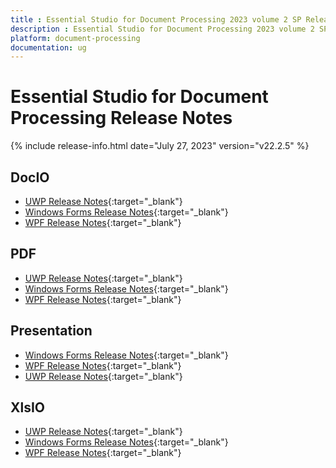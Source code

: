 ```yaml
---
title : Essential Studio for Document Processing 2023 volume 2 SP Release Release Notes  
description : Essential Studio for Document Processing 2023 volume 2 SP Release Release Notes  
platform: document-processing
documentation: ug
---
```


# Essential Studio for Document Processing  Release Notes  

{% include release-info.html date="July 27, 2023" version="v22.2.5" %} 

## DocIO

* [UWP Release Notes](/uwp/release-notes/v22.2.5#docio){:target="_blank"}
* [Windows Forms Release Notes](/windowsforms/release-notes/v22.2.5#docio){:target="_blank"}
* [WPF Release Notes](/wpf/release-notes/v22.2.5#docio){:target="_blank"}


## PDF

* [UWP Release Notes](/uwp/release-notes/v22.2.5#pdf){:target="_blank"}
* [Windows Forms Release Notes](/windowsforms/release-notes/v22.2.5#pdf){:target="_blank"}
* [WPF Release Notes](/wpf/release-notes/v22.2.5#pdf){:target="_blank"}


## Presentation

* [Windows Forms Release Notes](/windowsforms/release-notes/v22.2.5#presentation){:target="_blank"}
* [WPF Release Notes](/wpf/release-notes/v22.2.5#presentation){:target="_blank"}
* [UWP Release Notes](/uwp/release-notes/v22.2.5#presentation){:target="_blank"}


## XlsIO

* [UWP Release Notes](/uwp/release-notes/v22.2.5#xlsio){:target="_blank"}
* [Windows Forms Release Notes](/windowsforms/release-notes/v22.2.5#xlsio){:target="_blank"}
* [WPF Release Notes](/wpf/release-notes/v22.2.5#xlsio){:target="_blank"}